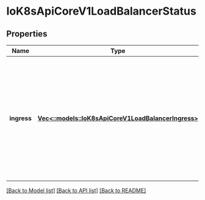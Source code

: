# IoK8sApiCoreV1LoadBalancerStatus

## Properties
Name | Type | Description | Notes
------------ | ------------- | ------------- | -------------
**ingress** | [**Vec<::models::IoK8sApiCoreV1LoadBalancerIngress>**](io.k8s.api.core.v1.LoadBalancerIngress.md) | Ingress is a list containing ingress points for the load-balancer. Traffic intended for the service should be sent to these ingress points. | [optional] 

[[Back to Model list]](../README.md#documentation-for-models) [[Back to API list]](../README.md#documentation-for-api-endpoints) [[Back to README]](../README.md)


